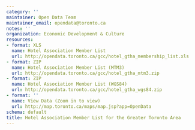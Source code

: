 ```yaml
---
category: ''
maintainer: Open Data Team
maintainer_email: opendata@toronto.ca
notes: ''
organization: Economic Development & Culture
resources:
- format: XLS
  name: Hotel Association Member List
  url: http://opendata.toronto.ca/gcc/hotel_gtha_membership_list.xls
- format: ZIP
  name: Hotel Association Member List (MTM3)
  url: http://opendata.toronto.ca/gcc/hotel_gtha_mtm3.zip
- format: ZIP
  name: Hotel Association Member List (WGS84)
  url: http://opendata.toronto.ca/gcc/hotel_gtha_wgs84.zip
- format: ''
  name: View Data (Zoom in to view)
  url: http://map.toronto.ca/maps/map.jsp?app=OpenData
schema: default
title: Hotel Association Member List for the Greater Toronto Area
---
```


